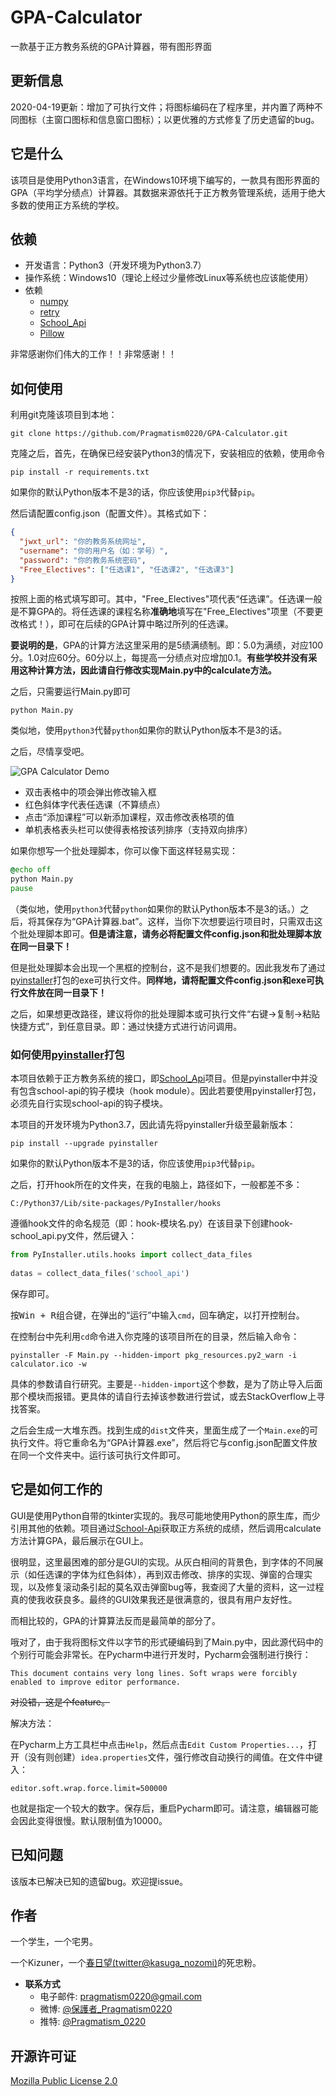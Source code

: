 ﻿# GPA-Calculator
一款基于正方教务系统的GPA计算器，带有图形界面

## 更新信息
2020-04-19更新：增加了可执行文件；将图标编码在了程序里，并内置了两种不同图标（主窗口图标和信息窗口图标）；以更优雅的方式修复了历史遗留的bug。

## 它是什么
该项目是使用Python3语言，在Windows10环境下编写的，一款具有图形界面的GPA（平均学分绩点）计算器。其数据来源依托于正方教务管理系统，适用于绝大多数的使用正方系统的学校。

## 依赖
* 开发语言：Python3（开发环境为Python3.7）
* 操作系统：Windows10（理论上经过少量修改Linux等系统也应该能使用）
* 依赖
  * [numpy](https://github.com/numpy/numpy)
  * [retry](https://github.com/invl/retry)
  * [School_Api](https://github.com/dairoot/school-api)
  * [Pillow](https://github.com/python-pillow/Pillow)

非常感谢你们伟大的工作！！非常感谢！！

## 如何使用
利用git克隆该项目到本地：
```
git clone https://github.com/Pragmatism0220/GPA-Calculator.git
```
克隆之后，首先，在确保已经安装Python3的情况下，安装相应的依赖，使用命令
```
pip install -r requirements.txt
```
如果你的默认Python版本不是3的话，你应该使用`pip3`代替`pip`。

然后请配置config.json（配置文件）。其格式如下：
```json
{
  "jwxt_url": "你的教务系统网址",
  "username": "你的用户名（如：学号）",
  "password": "你的教务系统密码",
  "Free_Electives": ["任选课1", "任选课2", "任选课3"]
}
```
按照上面的格式填写即可。其中，"Free_Electives"项代表“任选课”。任选课一般是不算GPA的。将任选课的课程名称**准确地**填写在"Free_Electives"项里（不要更改格式！），即可在后续的GPA计算中略过所列的任选课。

**要说明的是**，GPA的计算方法这里采用的是5绩满绩制。即：5.0为满绩，对应100分。1.0对应60分。60分以上，每提高一分绩点对应增加0.1。**有些学校并没有采用这种计算方法，因此请自行修改实现Main.py中的calculate方法。**

之后，只需要运行Main.py即可
```
python Main.py
```
类似地，使用`python3`代替`python`如果你的默认Python版本不是3的话。

之后，尽情享受吧。

![GPA Calculator Demo](https://gitee.com/pragmatism/GPA-Calculator/raw/master/demo.png)

* 双击表格中的项会弹出修改输入框
* 红色斜体字代表任选课（不算绩点）
* 点击“添加课程”可以新添加课程，双击修改表格项的值
* 单机表格表头栏可以使得表格按该列排序（支持双向排序）

如果你想写一个批处理脚本，你可以像下面这样轻易实现：
```bat
@echo off
python Main.py
pause
```
（类似地，使用`python3`代替`python`如果你的默认Python版本不是3的话。）之后，将其保存为“GPA计算器.bat”。这样，当你下次想要运行项目时，只需双击这个批处理脚本即可。**但是请注意，请务必将配置文件config.json和批处理脚本放在同一目录下！**

但是批处理脚本会出现一个黑框的控制台，这不是我们想要的。因此我发布了通过[pyinstaller](https://github.com/pyinstaller/pyinstaller)打包的exe可执行文件。**同样地，请将配置文件config.json和exe可执行文件放在同一目录下！**

之后，如果想更改路径，建议将你的批处理脚本或可执行文件“右键→复制→粘贴快捷方式”，到任意目录。即：通过快捷方式进行访问调用。

### 如何使用[pyinstaller](https://github.com/pyinstaller/pyinstaller)打包
本项目依赖于正方教务系统的接口，即[School_Api](https://github.com/dairoot/school-api)项目。但是pyinstaller中并没有包含school-api的钩子模块（hook module）。因此若要使用pyinstaller打包，必须先自行实现school-api的钩子模块。

本项目的开发环境为Python3.7，因此请先将pyinstaller升级至最新版本：
```
pip install --upgrade pyinstaller
```
如果你的默认Python版本不是3的话，你应该使用`pip3`代替`pip`。

之后，打开hook所在的文件夹，在我的电脑上，路径如下，一般都差不多：
```
C:/Python37/Lib/site-packages/PyInstaller/hooks
```
遵循hook文件的命名规范（即：hook-模块名.py）在该目录下创建hook-school_api.py文件，然后键入：
```python
from PyInstaller.utils.hooks import collect_data_files
 
datas = collect_data_files('school_api')
```
保存即可。

按<kbd>Win + R</kbd>组合键，在弹出的“运行”中输入`cmd`，回车确定，以打开控制台。

在控制台中先利用`cd`命令进入你克隆的该项目所在的目录，然后输入命令：
```
pyinstaller -F Main.py --hidden-import pkg_resources.py2_warn -i calculator.ico -w
```
具体的参数请自行研究。主要是`--hidden-import`这个参数，是为了防止导入后面那个模块而报错。更具体的请自行去掉该参数进行尝试，或去StackOverflow上寻找答案。

之后会生成一大堆东西。找到生成的`dist`文件夹，里面生成了一个`Main.exe`的可执行文件。将它重命名为“GPA计算器.exe”，然后将它与config.json配置文件放在同一个文件夹中。运行该可执行文件即可。

## 它是如何工作的
GUI是使用Python自带的tkinter实现的。我尽可能地使用Python的原生库，而少引用其他的依赖。项目通过[School-Api](https://github.com/dairoot/school-api)获取正方系统的成绩，然后调用calculate方法计算GPA，最后展示在GUI上。

很明显，这里最困难的部分是GUI的实现。从灰白相间的背景色，到字体的不同展示（如任选课的字体为红色斜体），再到双击修改、排序的实现、弹窗的合理实现，以及修复滚动条引起的莫名双击弹窗bug等，我查阅了大量的资料，这一过程真的使我收获良多。最终的GUI效果我还是很满意的，很具有用户友好性。

而相比较的，GPA的计算算法反而是最简单的部分了。

哦对了，由于我将图标文件以字节的形式硬编码到了Main.py中，因此源代码中的个别行可能会非常长。在Pycharm中进行开发时，Pycharm会强制进行换行：
```
This document contains very long lines. Soft wraps were forcibly enabled to improve editor performance.
```
~~对没错，这是个feature。~~

解决方法：

在Pycharm上方工具栏中点击`Help`，然后点击`Edit Custom Properties...`，打开（没有则创建）`idea.properties`文件，强行修改自动换行的阈值。在文件中键入：
```
editor.soft.wrap.force.limit=500000
```
也就是指定一个较大的数字。保存后，重启Pycharm即可。请注意，编辑器可能会因此变得很慢。默认限制值为10000。

## 已知问题
该版本已解决已知的遗留bug。欢迎提issue。

## 作者
一个学生，一个宅男。

一个Kizuner，一个[春日望(twitter@kasuga_nozomi)](https://twitter.com/kasuga_nozomi)的死忠粉。

* **联系方式**
  * 电子邮件: pragmatism0220@gmail.com
  * 微博: [@保護者_Pragmatism0220](https://weibo.com/u/7341561133)
  * 推特: [@Pragmatism_0220](https://twitter.com/Pragmatism_0220)

## 开源许可证
[Mozilla Public License 2.0](https://github.com/Pragmatism0220/GPA-Calculator/blob/master/LICENSE)
